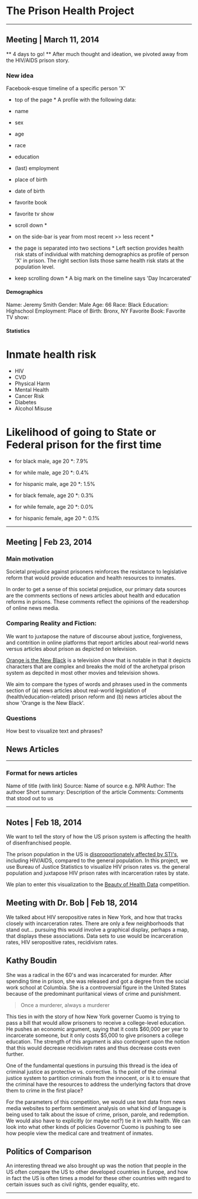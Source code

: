 # The Prison Health Project
***

## Meeting | March 11, 2014

** 4 days to go! **
After much thought and ideation, we pivoted away from the HIV/AIDS prison story.

### New idea
Facebook-esque timeline of a specific person 'X'

* top of the page *
A profile with the following data:
* name
* sex
* age
* race
* education
* (last) employment
* place of birth
* date of birth
* favorite book
* favorite tv show

* scroll down *
* on the side-bar is year from most recent >> less recent *

* the page is separated into two sections *
Left section provides health risk stats of individual with matching demographics as profile of person 'X' in prison. The right section lists those same health risk stats at the population level.

* keep scrolling down *
A big mark on the timeline says 'Day Incarcerated'  

#### Demographics
Name: Jeremy Smith
Gender: Male
Age: 66
Race: Black
Education: Highschool
Employment:
Place of Birth: Bronx, NY
Favorite Book:
Favorite TV show:

#### Statistics

# Inmate health risk
* HIV
* CVD
* Physical Harm
* Mental Health
* Cancer Risk
* Diabetes
* Alcohol Misuse


# Likelihood of going to State or Federal prison for the first time
* for black male, age 20 *: 7.9%  
* for while male, age 20 *: 0.4%
* for hispanic male, age 20 *: 1.5%

* for black female, age 20 *: 0.3%  
* for while female, age 20 *: 0.0%
* for hispanic female, age 20 *: 0.1%

***

## Meeting | Feb 23, 2014

### Main motivation
Societal prejudice against prisoners reinforces the resistance to legislative reform that would provide education and health resources to inmates. 

In order to get a sense of this societal prejudice, our primary data sources are the comments sections of news articles about health and education reforms in prisons. These comments reflect the opinions of the readershop of online news media.

### Comparing Reality and Fiction: 
We want to juxtapose the nature of discourse about justice, forgiveness, and contrition in online platforms that report articles about real-world news versus articles about prison as depicted on television. 

[Orange is the New Black](http://en.wikipedia.org/wiki/Orange_Is_the_New_Black) is a television show that is notable in that it depicts characters that are complex and breaks the mold of the archetypal prison system as depcited in most other movies and television shows.

We aim to compare the types of words and phrases used in the comments section of (a) news articles about real-world legislation of (health/education-related) prison reform and (b) news articles about the show 'Orange is the New Black'.

### Questions
How best to visualize text and phrases?

## News Articles
***

### Format for news articles
Name of title (with link)
Source: Name of source e.g. NPR
Author: The authoer
Short summary: Description of the article
Comments: Comments that stood out to us

***

## Notes | Feb 18, 2014

We want to tell the story of how the US prison system is affecting the health of disenfranchised people.

The prison population in the US is [disproportionately affected by STI's][link1], including HIV/AIDS, compared to the general population. In this project, we use Bureau of Justice Statistics to visualize HIV prison rates vs. the general population and juxtapose HIV prison rates with incarceration rates by state.

We plan to enter this visualization to the [Beauty of Health Data][link2] competition.

## Meeting with Dr. Bob | Feb 18, 2014

We talked about HIV seropositive rates in New York, and how that tracks closely with incarceration rates. There are only a few neighborhoods that stand out... pursuing this would involve a graphical display, perhaps a map, that displays these associations. Data sets to use would be incarceration rates, HIV seropositive rates, recidivism rates.

## Kathy Boudin

She was a radical in the 60's and was incarcerated for murder. After spending time in prison, she was released and got a degree from the social work school at Columbia. She is a controversial figure in the United States because of the predominant puritanical views of crime and punishment.

> Once a murderer, always a murderer

This ties in with the story of how New York governer Cuomo is trying to pass a bill that would allow prisoners to receive a college-level education. He pushes an economic argument, saying that it costs $60,000 per year to incarcerate someone, but it only costs $5,000 to give prisoners a college education. The strength of this argument is also contingent upon the notion that this would decrease recidivism rates and thus decrease costs even further.

One of the fundamental questions in pursuing this thread is the idea of criminal justice as protective vs. corrective. Is the point of the criminal justice system to partition criminals from the innocent, or is it to ensure that the criminal have the resources to address the underlying factors that drove them to crime in the first place?

For the parameters of this competition, we would use text data from news media websites to perform sentiment analysis on what kind of language is being used to talk about the issue of crime, prison, parole, and redemption. We would also have to explicitly (or maybe not?) tie it in with health. We can look into what other kinds of policies Governor Cuomo is pushing to see how people view the medical care and treatment of inmates.

## Politics of Comparison
An interesting thread we also brought up was the notion that people in the US often compare the US to other developed countries in Europe, and how in fact the US is often times a model for these other countries with regard to certain issues such as civil rights, gender equality, etc.

***

[link1]: http://aids.gov/federal-resources/policies/incarceration/
[link2]: http://thebeautyofhealthdata.org/
